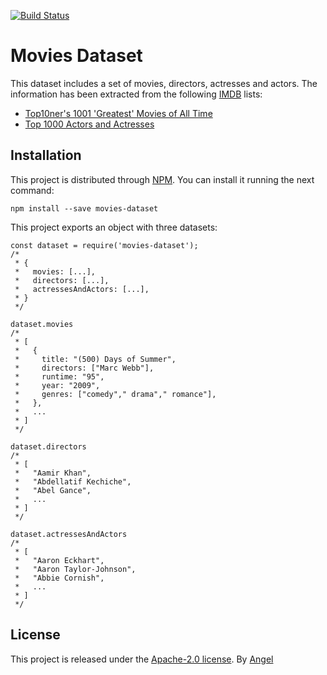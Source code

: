 [![Build Status](https://travis-ci.org/randfun/movies-dataset.svg?branch=master)](https://travis-ci.org/randfun/movies-dataset)

# Movies Dataset

This dataset includes a set of movies, directors, actresses and actors. The information has been extracted from the following [IMDB](http://www.imdb.com) lists:

* [Top10ner's 1001 'Greatest' Movies of All Time](http://www.imdb.com/list/ls074674014/)
* [Top 1000 Actors and Actresses](http://www.imdb.com/list/ls058011111/)

## Installation

This project is distributed through [NPM](https://npmjs.com). You can install it running the next command:

```
npm install --save movies-dataset
```

This project exports an object with three datasets:

```node
const dataset = require('movies-dataset');
/*
 * {
 *   movies: [...],
 *   directors: [...],
 *   actressesAndActors: [...],
 * }
 */

dataset.movies
/*
 * [
 *   {
 *     title: "(500) Days of Summer",
 *     directors: ["Marc Webb"],
 *     runtime: "95",
 *     year: "2009",
 *     genres: ["comedy"," drama"," romance"],
 *   },
 *   ...
 * ]
 */

dataset.directors
/*
 * [
 *   "Aamir Khan",
 *   "Abdellatif Kechiche",
 *   "Abel Gance",
 *   ...
 * ]
 */

dataset.actressesAndActors
/*
 * [
 *   "Aaron Eckhart",
 *   "Aaron Taylor-Johnson",
 *   "Abbie Cornish",
 *   ...
 * ]
 */
```

## License

This project is released under the [Apache-2.0 license](https://github.com/Angelmmiguel/movies-dataset/blob/master/LICENSE). By [Angel](https://twitter.com/laux_es)
